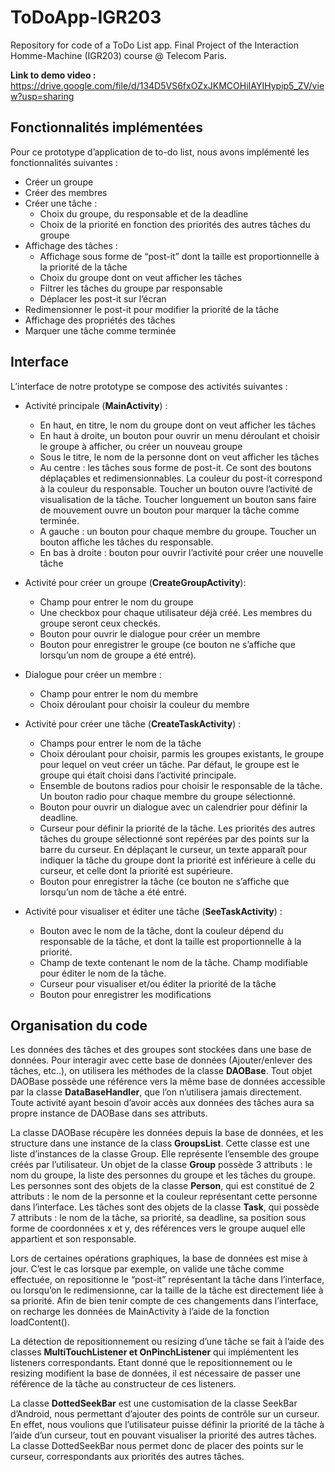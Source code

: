 # ToDoApp-IGR203
Repository for code of a ToDo List app. Final Project of the Interaction Homme-Machine (IGR203) course @ Telecom Paris.

**Link to demo video :** https://drive.google.com/file/d/134D5VS6fxOZxJKMCOHiIAYIHypip5_ZV/view?usp=sharing

## Fonctionnalités implémentées
Pour ce prototype d’application de to-do list, nous avons implémenté les fonctionnalités suivantes :
- Créer un groupe
- Créer des membres
- Créer une tâche :
  - Choix du groupe, du responsable et de la deadline
  - Choix de la priorité en fonction des priorités des autres tâches du groupe
- Affichage des tâches :
  - Affichage sous forme de “post-it” dont la taille est proportionnelle à la priorité de la tâche
  - Choix du groupe dont on veut afficher les tâches
  - Filtrer les tâches du groupe par responsable
  - Déplacer les post-it sur l’écran
- Redimensionner le post-it pour modifier la priorité de la tâche
- Affichage des propriétés des tâches 
- Marquer une tâche comme terminée

## Interface
L’interface de notre prototype se compose des activités suivantes :
- Activité principale (**MainActivity**) :
  - En haut, en titre, le nom du groupe dont on veut afficher les tâches
  - En haut à droite, un bouton pour ouvrir un menu déroulant et choisir le groupe à afficher, ou créer un nouveau groupe
  - Sous le titre, le nom de la personne dont on veut afficher les tâches
  - Au centre : les tâches sous forme de post-it. Ce sont des boutons déplaçables et redimensionnables. La couleur du post-it correspond à la couleur du responsable. Toucher un bouton ouvre l’activité de visualisation de la tâche. Toucher longuement un bouton sans faire de mouvement ouvre un bouton pour marquer la tâche comme terminée.
  - A gauche : un bouton pour chaque membre du groupe. Toucher un bouton affiche les tâches du responsable.
  - En bas à droite : bouton pour ouvrir l’activité pour créer une nouvelle tâche

- Activité pour créer un groupe (**CreateGroupActivity**):
  - Champ pour entrer le nom du groupe
  - Une checkbox pour chaque utilisateur déjà créé. Les membres du groupe seront ceux checkés.
  - Bouton pour ouvrir le dialogue pour créer un membre
  - Bouton pour enregistrer le groupe (ce bouton ne s’affiche que lorsqu’un nom de groupe a été entré).

- Dialogue pour créer un membre :
  - Champ pour entrer le nom du membre
  - Choix déroulant pour choisir la couleur du membre

- Activité pour créer une tâche (**CreateTaskActivity**) :
  - Champs pour entrer le nom de la tâche
  - Choix déroulant pour choisir, parmis les groupes existants, le groupe pour lequel on veut créer un tâche. Par défaut, le groupe est le groupe qui était choisi dans l’activité principale.
  - Ensemble de boutons radios pour choisir le responsable de la tâche. Un bouton radio pour chaque membre du groupe sélectionné. 
  - Bouton pour ouvrir un dialogue avec un calendrier pour définir la deadline.
  - Curseur pour définir la priorité de la tâche. Les priorités des autres tâches du groupe sélectionné sont repérées par des points sur la barre du curseur. En déplaçant le curseur, un texte apparaît pour indiquer la tâche du groupe dont la priorité est inférieure à celle du curseur, et celle dont la priorité est supérieure.
  - Bouton pour enregistrer la tâche (ce bouton ne s’affiche que lorsqu’un nom de tâche a été entré.

- Activité pour visualiser et éditer une tâche (**SeeTaskActivity**) :
  - Bouton avec le nom de la tâche, dont la couleur dépend du responsable de la tâche, et dont la taille est proportionnelle à la priorité. 
  - Champ de texte contenant le nom de la tâche. Champ modifiable pour éditer le nom de la tâche.
  - Curseur pour visualiser et/ou éditer la priorité de la tâche
  - Bouton pour enregistrer les modifications


## Organisation du code

Les données des tâches et des groupes sont stockées dans une base de données. Pour interagir avec cette base de données (Ajouter/enlever des tâches, etc..), on utilisera les méthodes de la classe **DAOBase**. Tout objet DAOBase possède une référence vers la même base de données accessible par la classe **DataBaseHandler**, que l’on n’utilisera jamais directement. Toute activité ayant besoin d’avoir accès aux données des tâches aura sa propre instance de DAOBase dans ses attributs.

La classe DAOBase récupère les données depuis la base de données, et les structure dans une instance de la class **GroupsList**. Cette classe est une liste d’instances de la classe Group. Elle représente l’ensemble des groupe créés par l’utilisateur. Un objet de la classe **Group** possède 3 attributs : le nom du groupe, la liste des personnes du groupe et les tâches du groupe. Les personnes sont des objets de la classe **Person**, qui est constitué de 2 attributs : le nom de la personne et la couleur représentant cette personne dans l’interface. Les tâches sont des objets de la classe **Task**, qui possède 7 attributs : le nom de la tâche, sa priorité, sa deadline, sa position sous forme de coordonnées x et y, des références vers le groupe auquel elle appartient et son responsable.

Lors de certaines opérations graphiques, la base de données est mise à jour. C’est le cas lorsque par exemple, on valide une tâche comme effectuée, on repositionne le “post-it” représentant la tâche dans l’interface, ou lorsqu’on le redimensionne, car la taille de la tâche est directement liée à sa priorité. Afin de bien tenir compte de ces changements dans l’interface, on recharge les données de MainActivity à l’aide de la fonction loadContent(). 

La détection de repositionnement ou resizing d’une tâche se fait à l’aide des classes **MultiTouchListener et OnPinchListener** qui implémentent les listeners correspondants. Etant donné que le repositionnement ou le resizing modifient la base de données, il est nécessaire de passer une référence de la tâche au constructeur de ces listeners.

La classe **DottedSeekBar** est une customisation de la classe SeekBar d’Android, nous permettant d’ajouter des points de contrôle sur un curseur. En effet, nous voulions que l’utilisateur puisse définir la priorité de la tâche à l’aide d’un curseur, tout en pouvant visualiser la priorité des autres tâches. La classe DottedSeekBar nous permet donc de placer des points sur le curseur, correspondants aux priorités des autres tâches.

